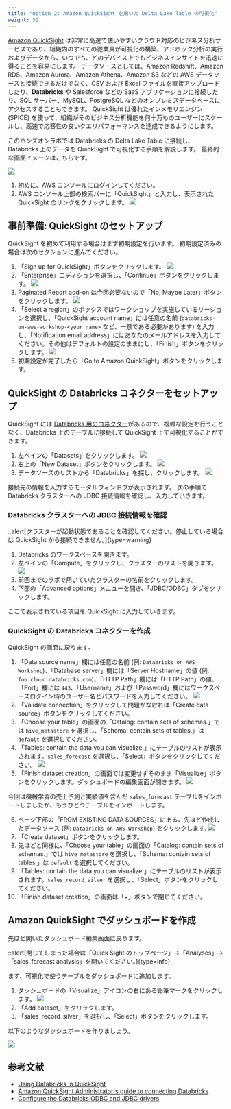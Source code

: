 ```yaml
---
title: "Option 2: Amazon QuickSight を用いた Delta Lake Table の可視化"
weight: 52
---
```


[Amazon QuickSight](https://aws.amazon.com/quicksight/) は非常に高速で使いやすいクラウド対応のビジネス分析サービスであり、組織内のすべての従業員が可視化の構築、アドホック分析の実行およびデータから、いつでも、どのデバイス上でもビジネスインサイトを迅速に得ることを容易にします。
データソースとしては、Amazon Redshift、Amazon RDS、Amazon Aurora、Amazon Athena、Amazon S3 などの AWS データソースと接続できるだけでなく、CSV および Excel ファイルを直接アップロードしたり、**Databricks** や Salesforce などの SaaS アプリケーションに接続したり、SQL サーバー、MySQL、PostgreSQL などのオンプレミスデータベースにアクセスすることもできます。
QuickSight は優れたインメモリエンジン (SPICE) を使って、組織がそのビジネス分析機能を何十万ものユーザーにスケールし、高速で応答性の良いクエリパフォーマンスを達成できるようにします。

このハンズオンラボでは Databricks の Delta Lake Table に接続し、Databricks 上のデータを QuickSight で可視化する手順を解説します。
最終的な画面イメージはこちらです。

![](/static/04-dashboarding/option2-amazon-quicksight/sales-dashboard.png)

1. 初めに、AWS コンソールにログインしてください。
2. AWS コンソール上部の検索バーに「QuickSight」と入力し、表示された QuickSight のリンクをクリックします。
![](/static/04-dashboarding/option2-amazon-quicksight/aws-console-search-bar.png)

## 事前準備: QuickSight のセットアップ

QuickSight を初めて利用する場合はまず初期設定を行います。
初期設定済みの場合は次のセクションに進んでください。

1. 「Sign up for QuickSight」ボタンをクリックします。
![](/static/04-dashboarding/option2-amazon-quicksight/sign-up-for-quicksight.png)
2. 「Enterprise」エディションを選択し、「Continue」ボタンをクリックします。
![](/static/04-dashboarding/option2-amazon-quicksight/create-your-quicksight-account.png)
3. Paginated Report add-on は今回必要ないので「No, Maybe Later」ボタンをクリックします。
![](/static/04-dashboarding/option2-amazon-quicksight/get-paginated-report-add-on.png)
4. 「Select a region」のボックスではワークショップを実施しているリージョンを選択し、「QuickSight account name」には任意の名前 (`databricks-on-aws-workshop-<your name>` など、一意である必要があります) を入力し、「Notification email address」にはあなたのメールアドレスを入力してください。その他はデフォルトの設定のままにし、「Finish」ボタンをクリックします。
![](/static/04-dashboarding/option2-amazon-quicksight/account-setting.png)
5. 初期設定が完了したら「Go to Amazon QuickSight」ボタンをクリックします。

## QuickSight の Databricks コネクターをセットアップ

QuickSight には [Databricks 用のコネクター](https://aws.amazon.com/about-aws/whats-new/2022/11/amazon-quicksight-supports-connectivity-databricks/)があるので、複雑な設定を行うことなく、Databricks 上のテーブルに接続して QuickSight 上で可視化することができます。

1. 左ペインの「Datasets」をクリックします。
![](/static/04-dashboarding/option2-amazon-quicksight/quicksight-analyses.png)
2. 右上の「New Dataset」ボタンをクリックします。
![](/static/04-dashboarding/option2-amazon-quicksight/quicksight-datasets.png)
3. データソースのリストから「Databricks」を探し、クリックします。
![](/static/04-dashboarding/option2-amazon-quicksight/quicksight-connectors.png)

接続先の情報を入力するモーダルウィンドウが表示されます。
次の手順で Databricks クラスターへの JDBC 接続情報を確認し、入力していきます。

### Databricks クラスターへの JDBC 接続情報を確認

::alert[クラスターが起動状態であることを確認してください。停止している場合は QuickSight から接続できません。]{type=warning}

1. Databricks のワークスペースを開きます。
2. 左ペインの「Compute」をクリックし、クラスターのリストを開きます。
![](/static/04-dashboarding/option2-amazon-quicksight/databricks-main.png)
3. 前回までのラボで用いていたクラスターの名前をクリックします。
4. 下部の「Advanced options」メニューを開き、「JDBC/ODBC」タブをクリックします。

ここで表示されている項目を QuickSight に入力していきます。

### QuickSight の Databricks コネクターを作成

QuickSight の画面に戻ります。

1. 「Data source name」欄には任意の名前 (例: `Databricks on AWS Workshop`)、「Database server」欄には「Server Hostname」の値 (例: `foo.cloud.databricks.com`)、「HTTP Path」欄には「HTTP Path」の値、「Port」欄には `443`、「Username」および「Password」欄にはワークスペースログイン時のユーザー名とパスワードを入力してください。
![](/static/04-dashboarding/option2-amazon-quicksight/new-databricks-data-source.png)
2. 「Validate connection」をクリックして問題がなければ「Create data source」ボタンをクリックしてください。
3. 「Choose your table」の画面の「Catalog: contain sets of schemas.」では `hive_metastore` を選択し、「Schema: contain sets of tables.」は `default` を選択してください。
4. 「Tables: contain the data you can visualize.」にテーブルのリストが表示されます。`sales_forecast` を選択し、「Select」ボタンをクリックしてください。
![](/static/04-dashboarding/option2-amazon-quicksight/choose-your-table.png)
5. 「Finish dataset creation」の画面では変更せずそのまま「Visualize」ボタンをクリックします。ダッシュボードの編集画面が開きます。
![](/static/04-dashboarding/option2-amazon-quicksight/finish-dataset-creation.png)

今回は機械学習の売上予測と実績値を含んだ `sales_forecast` テーブルをインポートしましたが、もうひとつテーブルをインポートします。

6. ページ下部の「FROM EXISTING DATA SOURCES」にある、先ほど作成したデータソース (例: `Databricks on AWS Workshop`) をクリックします.
![](/static/04-dashboarding/option2-amazon-quicksight/from-existing-data-sources.png)
7. 「Create dataset」ボタンをクリックします。
8. 先ほどと同様に、「Choose your table」の画面の「Catalog: contain sets of schemas.」では `hive_metastore` を選択し、「Schema: contain sets of tables.」は `default` を選択してください。
9. 「Tables: contain the data you can visualize.」にテーブルのリストが表示されます。`sales_record_silver` を選択し、「Select」ボタンをクリックしてください。
10. 「Finish dataset creation」の画面は「×」ボタンで閉じてください。

## Amazon QuickSight でダッシュボードを作成

先ほど開いたダッシュボード編集画面に戻ります。

::alert[閉じてしまった場合は「Quick Sight のトップページ」→「Analyses」→「sales_forecast analysis」を開いてください。]{type=info}

まず、可視化で使うテーブルをダッシュボードに追加します。

1. ダッシュボードの「Visualize」アイコンの右にある鉛筆マークをクリックします。
![](/static/04-dashboarding/option2-amazon-quicksight/add-dataset.png)
2. 「Add dataset」をクリックします。
3. 「sales_record_silver」を選択し、「Select」ボタンをクリックします。

以下のようなダッシュボードを作りましょう。

![](/static/04-dashboarding/option2-amazon-quicksight/sales-dashboard.png)

## 参考文献

- [Using Databricks in QuickSight](https://docs.aws.amazon.com/quicksight/latest/user/quicksight-databricks.html)
- [Amazon QuickSight Administrator's guide to connecting Databricks](https://docs.aws.amazon.com/quicksight/latest/user/quicksight-databricks-administration-setup.html)
- [Configure the Databricks ODBC and JDBC drivers](https://docs.databricks.com/integrations/jdbc-odbc-bi.html#get-server-hostname-port-http-path-and-jdbc-url)
